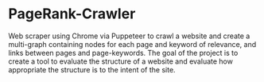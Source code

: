 # PageRank-Crawler

Web scraper using Chrome via Puppeteer to crawl a website and create a multi-graph containing nodes for each page and keyword of relevance, and links between pages and page-keywords.
The goal of the project is to create a tool to evaluate the structure of a website and evaluate how appropriate the structure is to the intent of the site.